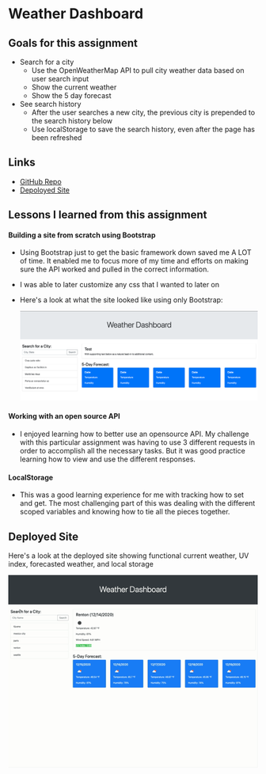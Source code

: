 # Weather Dashboard


## Goals for this assignment

* Search for a city
    * Use the OpenWeatherMap API to pull city weather data based on user search input
    * Show the current weather
    * Show the 5 day forecast
* See search history
    * After the user searches a new city, the previous city is prepended to the search history below
    * Use localStorage to save the search history, even after the page has been refreshed


## Links

* [GitHub Repo](https://github.com/elizabethbrandt/Weather-Dashboard)
* [Depoloyed Site](https://elizabethbrandt.github.io/Weather-Dashboard/)


## Lessons I learned from this assignment

#### Building a site from scratch using Bootstrap

* Using Bootstrap just to get the basic framework down saved me A LOT of time. It enabled me to focus more of my time and efforts on making sure the API worked and pulled in the correct information.
* I was able to later customize any css that I wanted to later on
* Here's a look at what the site looked like using only Bootstrap:

    ![bootstrap-only](assets/images/weather-dashboard-framework-only.png)

#### Working with an open source API

* I enjoyed learning how to better use an opensource API. My challenge with this particular assignment was having to use 3 different requests in order to accomplish all the necessary tasks. But it was good practice learning how to view and use the different responses.

#### LocalStorage

* This was a good learning experience for me with tracking how to set and get. The most challenging part of this was dealing with the different scoped variables and knowing how to tie all the pieces together.

## Deployed Site

Here's a look at the deployed site showing functional current weather, UV index, forecasted weather, and local storage

![completed site](./assets/images/Weather-Dashboard.gif)